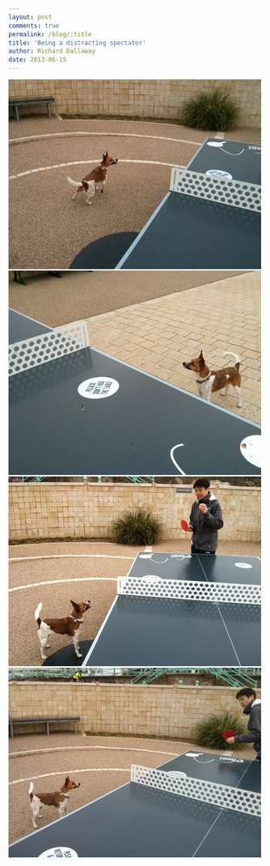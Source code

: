 ```yaml
---
layout: post
comments: true
permalink: /blog/:title
title: 'Being a distracting spectator'
author: Richard Dallaway
date: 2013-06-15
---
```


<div><a href="/media/IMG_20130614_065740.jpg"><img src="/media/IMG_20130614_065740.jpg.500.jpg" width="500" height="375"/></a></div><div><a href="/media/IMG_20130615_071108.JPG"><img src="/media/IMG_20130615_071108.JPG.500.JPG" width="500" height="404"/></a></div><div><a href="/media/IMG_20130615_071222.JPG"><img src="/media/IMG_20130615_071222.JPG.500.JPG" width="500" height="375"/></a></div><div><a href="/media/IMG_20130614_065745.jpg"><img src="/media/IMG_20130614_065745.jpg.500.jpg" width="500" height="375"/></a></div>


     
    
